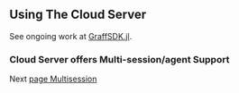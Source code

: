 ## Using The Cloud Server

See ongoing work at [GraffSDK.jl](https://github.com/GearsAD/GraffSDK.jl).

### Cloud Server offers Multi-session/agent Support

Next [page Multisession](https://www.juliarobotics.org/Caesar.jl/latest/concepts/multisession/)
